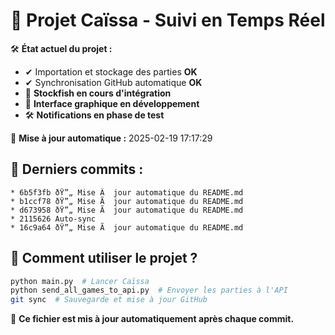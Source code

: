 # 📌 Projet Caïssa - Suivi en Temps Réel

🛠️ **État actuel du projet :**
- ✔ Importation et stockage des parties **OK**
- ✔ Synchronisation GitHub automatique **OK**
- 🔄 **Stockfish en cours d'intégration**
- 🔄 **Interface graphique en développement**
- 🛠 **Notifications en phase de test**

📅 **Mise à jour automatique :** 2025-02-19 17:17:29

## 🔄 Derniers commits :
```
* 6b5f3fb ðŸ”„ Mise Ã  jour automatique du README.md
* b1ccf78 ðŸ”„ Mise Ã  jour automatique du README.md
* d673958 ðŸ”„ Mise Ã  jour automatique du README.md
* 2115626 Auto-sync
* 16c9a64 ðŸ”„ Mise Ã  jour automatique du README.md
```

## 💾 Comment utiliser le projet ?
```bash
python main.py  # Lancer Caïssa
python send_all_games_to_api.py  # Envoyer les parties à l'API
git sync  # Sauvegarde et mise à jour GitHub
```

🔄 **Ce fichier est mis à jour automatiquement après chaque commit.**
